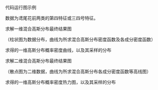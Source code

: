 代码运行图示例

数据为鸢尾花前两类的第四特征或三四号特征。



求解一维混合高斯分布最终结果图

（柱状图为数据分布，曲线为所求混合高斯分布密度函数及各成分密度函数）



求得的一维高斯分布概率密度曲线，以及其采样的分布



求解二维混合高斯分布最终结果图

（散点图为二维数据，曲线为所求混合高斯分布各成分密度函数等高线图）



求得的一维高斯分布概率密度热力图，以及其采样的分布